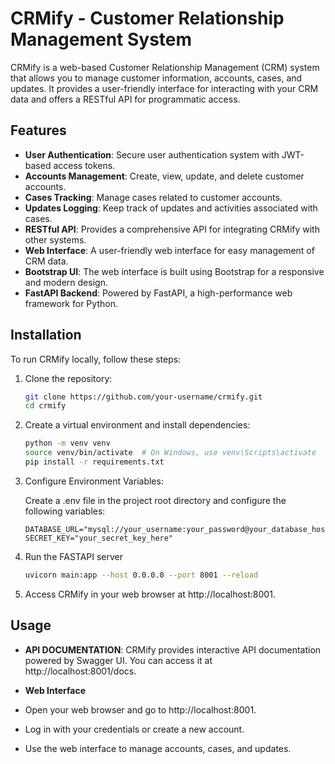 # CRMify - Customer Relationship Management System

CRMify is a web-based Customer Relationship Management (CRM) system that allows you to manage customer information, accounts, cases, and updates. It provides a user-friendly interface for interacting with your CRM data and offers a RESTful API for programmatic access.

## Features

- **User Authentication**: Secure user authentication system with JWT-based access tokens.
- **Accounts Management**: Create, view, update, and delete customer accounts.
- **Cases Tracking**: Manage cases related to customer accounts.
- **Updates Logging**: Keep track of updates and activities associated with cases.
- **RESTful API**: Provides a comprehensive API for integrating CRMify with other systems.
- **Web Interface**: A user-friendly web interface for easy management of CRM data.
- **Bootstrap UI**: The web interface is built using Bootstrap for a responsive and modern design.
- **FastAPI Backend**: Powered by FastAPI, a high-performance web framework for Python.

## Installation

To run CRMify locally, follow these steps:

1. Clone the repository:

   ```bash
   git clone https://github.com/your-username/crmify.git
   cd crmify

2. Create a virtual environment and install dependencies:

    ```bash
    python -m venv venv
    source venv/bin/activate  # On Windows, use venv\Scripts\activate
    pip install -r requirements.txt

3. Configure Environment Variables:

    Create a .env file in the project root directory and configure the following variables:

    ```env
    DATABASE_URL="mysql://your_username:your_password@your_database_host/your_database_name"
    SECRET_KEY="your_secret_key_here"

4. Run the FASTAPI server

    ```bash
    uvicorn main:app --host 0.0.0.0 --port 8001 --reload
5. Access CRMify in your web browser at http://localhost:8001.

## Usage
- **API DOCUMENTATION**:
    CRMify provides interactive API documentation powered by Swagger UI. You can access it at http://localhost:8001/docs.

- **Web Interface**
- Open your web browser and go to http://localhost:8001.
- Log in with your credentials or create a new account.
- Use the web interface to manage accounts, cases, and updates.